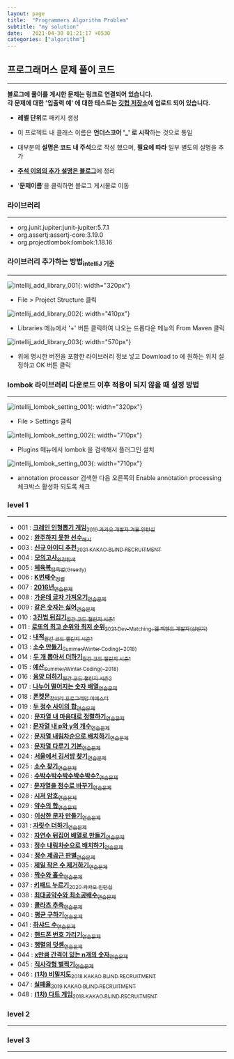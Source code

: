 ```yaml
---
layout: page
title:  "Programmers Algorithm Problem"
subtitle: "my solution"
date:   2021-04-30 01:21:17 +0530
categories: ["algorithm"]
---
```




  
## 프로그래머스 문제 풀이 코드
---
**블로그에 풀이를 게시한 문제는 링크로 연결되어 있습니다.**  
**각 문제에 대한 '입출력 예' 에 대한 테스트는 [깃헙 저장소][link_github]에 업로드 되어 있습니다.**
  
- **레벨 단위**로 패키지 생성
- 이 프로젝트 내 클래스 이름은 **언더스코어 '_' 로 시작**하는 것으로 통일
- 대부분의 **설명은 코드 내 주석**으로 작성 했으며, **필요에 따라** 일부 별도의 설명을 추가
  
  
  
- [**주석 이외의 추가 설명은 블로그**][link_tistory]에 정리
- '**문제이름**'을 클릭하면 블로그 게시물로 이동
  
  
  
### 라이브러리
---
  - org.junit.jupiter:junit-jupiter:5.7.1
  - org.assertj:assertj-core:3.19.0
  - org.projectlombok:lombok:1.18.16
  
### 라이브러리 추가하는 방법<sub>intelliJ 기준</sub>
---
  
![intellij_add_library_001](https://github.com/nimkoes/nimkoes.github.io/blob/master/assets/img/milestone/algorithm/intellij_add_library_001.png?raw=true "intellij_add_library_001"){: width="320px"}  
  - File > Project Structure 클릭  

![intellij_add_library_002](https://github.com/nimkoes/nimkoes.github.io/blob/master/assets/img/milestone/algorithm/intellij_add_library_002.png?raw=true "intellij_add_library_002"){: width="410px"}
  - Libraries 메뉴에서 '+' 버튼 클릭하여 나오는 드롭다운 메뉴의 From Maven 클릭    

![intellij_add_library_003](https://github.com/nimkoes/nimkoes.github.io/blob/master/assets/img/milestone/algorithm/intellij_add_library_003.png?raw=true "intellij_add_library_003"){: width="570px"}
  - 위에 명시한 버전을 포함한 라이브러리 정보 넣고 Download to 에 원하는 위치 설정하고 OK 버튼 클릭
  
  
  
### lombok 라이브러리 다운로드 이후 적용이 되지 않을 때 설정 방법
---
![intellij_lombok_setting_001](https://github.com/nimkoes/nimkoes.github.io/blob/master/assets/img/milestone/algorithm/intellij_lombok_setting_001.png?raw=true "intellij_lombok_setting_001"){: width="320px"}  
  - File > Settings 클릭  

![intellij_lombok_setting_002](https://github.com/nimkoes/nimkoes.github.io/blob/master/assets/img/milestone/algorithm/intellij_lombok_setting_002.png?raw=true "intellij_lombok_setting_002"){: width="710px"}  
  - Plugins 메뉴에서 lombok 을 검색해서 플러그인 설치  

![intellij_lombok_setting_003](https://github.com/nimkoes/nimkoes.github.io/blob/master/assets/img/milestone/algorithm/intellij_lombok_setting_003.png?raw=true "intellij_lombok_setting_003"){: width="710px"}  
  - annotation processor 검색한 다음 오른쪽의 Enable annotation processing 체크박스 활성화 되도록 체크  
  
  
  
### level 1
---
  
- 001 : [**크레인 인형뽑기 게임**<sub>2019 카카오 개발자 겨울 인턴십</sub>][link_level_1_001]
- 002 : [**완주하지 못한 선수**<sub>해시</sub>][link_level_1_002]
- 003 : [**신규 아이디 추천**<sub>2021 KAKAO BLIND RECRUITMENT</sub>][link_level_1_003]
- 004 : [**모의고사**<sub>완전탐색</sub>][link_level_1_004]
- 005 : [**체육복**<sub>탐욕법(Greedy)</sub>][link_level_1_005]
- 006 : [**K번째수**<sub>정렬</sub>][link_level_1_006]
- 007 : [**2016년**<sub>연습문제</sub>][link_level_1_007]
- 008 : [**가운데 글자 가져오기**<sub>연습문제</sub>][link_level_1_008]
- 009 : [**같은 숫자는 싫어**<sub>연습문제</sub>][link_level_1_009]
- 010 : [**3진법 뒤집기**<sub>월간 코드 챌린지 시즌1</sub>][link_level_1_010]
- 011 : [**로또의 최고 순위와 최저 순위**<sub>2021 Dev-Matching: 웹 백엔드 개발자(상반기)</sub>][link_level_1_011]
- 012 : [**내적**<sub>월간 코드 챌린지 시즌1</sub>][link_level_1_012]
- 013 : [**소수 만들기**<sub>Summer/Winter Coding(~2018)</sub>][link_level_1_013]
- 014 : [**두 개 뽑아서 더하기**<sub>월간 코드 챌린지 시즌1</sub>][link_level_1_014]
- 015 : [**예산**<sub>Summer/Winter Coding(~2018)</sub>][link_level_1_015]
- 016 : [**음양 더하기**<sub>월간 코드 챌린지 시즌2</sub>][link_level_1_016]
- 017 : [**나누어 떨어지는 숫자 배열**<sub>연습문제</sub>][link_level_1_017]
- 018 : [**폰켓몬**<sub>찾아라 프로그래밍 마에스터</sub>][link_level_1_018]
- 019 : [**두 정수 사이의 합**<sub>연습문제</sub>][link_level_1_019]
- 020 : [**문자열 내 마음대로 정렬하기**<sub>연습문제</sub>][link_level_1_020]
- 021 : [**문자열 내 p와 y의 개수**<sub>연습문제</sub>][link_level_1_021]
- 022 : [**문자열 내림차순으로 배치하기**<sub>연습문제</sub>][link_level_1_022]
- 023 : [**문자열 다루기 기본**<sub>연습문제</sub>][link_level_1_023]
- 024 : [**서울에서 김서방 찾기**<sub>연습문제</sub>][link_level_1_024]
- 025 : [**소수 찾기**<sub>연습문제</sub>][link_level_1_025]
- 026 : [**수박수박수박수박수박수?**<sub>연습문제</sub>][link_level_1_026]
- 027 : [**문자열을 정수로 바꾸기**<sub>연습문제</sub>][link_level_1_027]
- 028 : [**시저 암호**<sub>연습문제</sub>][link_level_1_028]
- 029 : [**약수의 합**<sub>연습문제</sub>][link_level_1_029]
- 030 : [**이상한 문자 만들기**<sub>연습문제</sub>][link_level_1_030]
- 031 : [**자릿수 더하기**<sub>연습문제</sub>][link_level_1_031]
- 032 : [**자연수 뒤집어 배열로 만들기**<sub>연습문제</sub>][link_level_1_032]
- 033 : [**정수 내림차순으로 배치하기**<sub>연습문제</sub>][link_level_1_033]
- 034 : [**정수 제곱근 판별**<sub>연습문제</sub>][link_level_1_034]
- 035 : [**제일 작은 수 제거하기**<sub>연습문제</sub>][link_level_1_035]
- 036 : [**짝수와 홀수**<sub>연습문제</sub>][link_level_1_036]
- 037 : [**키패드 누르기**<sub>2020 카카오 인턴십</sub>][link_level_1_037]
- 038 : [**최대공약수와 최소공배수**<sub>연습문제</sub>][link_level_1_038]
- 039 : [**콜라츠 추측**<sub>연습문제</sub>][link_level_1_039]
- 040 : [**평균 구하기**<sub>연습문제</sub>][link_level_1_040]
- 041 : [**하샤드 수**<sub>연습문제</sub>][link_level_1_041]
- 042 : [**핸드폰 번호 가리기**<sub>연습문제</sub>][link_level_1_042]
- 043 : [**행렬의 덧셈**<sub>연습문제</sub>][link_level_1_043]
- 044 : [**x만큼 간격이 있는 n개의 숫자**<sub>연습문제</sub>][link_level_1_044]
- 045 : [**직사각형 별찍기**<sub>연습문제</sub>][link_level_1_045]
- 046 : [**(1차) 비밀지도**<sub>2018 KAKAO BLIND RECRUITMENT</sub>][link_level_1_046]
- 047 : [**실패율**<sub>2019 KAKAO BLIND RECRUITMENT</sub>][link_level_1_047]
- 048 : [**(1차) 다트 게임**<sub>2018 KAKAO BLIND RECRUITMENT</sub>][link_level_1_048]


### level 2
---
  
### level 3
---



[link_tistory]:http://xxxelppa.tistory.com
[link_github]:https://github.com/nimkoes/programmers_code

[link_level_1_001]:https://xxxelppa.tistory.com/137
[link_level_1_002]:https://xxxelppa.tistory.com/139
[link_level_1_003]:https://xxxelppa.tistory.com/138
[link_level_1_004]:https://xxxelppa.tistory.com/140
[link_level_1_005]:https://xxxelppa.tistory.com/141
[link_level_1_006]:#
[link_level_1_007]:#
[link_level_1_008]:#
[link_level_1_009]:#
[link_level_1_010]:#
[link_level_1_011]:https://xxxelppa.tistory.com/149
[link_level_1_012]:#
[link_level_1_013]:#
[link_level_1_014]:#
[link_level_1_015]:#
[link_level_1_016]:#
[link_level_1_017]:#
[link_level_1_018]:#
[link_level_1_019]:#
[link_level_1_020]:#
[link_level_1_021]:#
[link_level_1_022]:#
[link_level_1_023]:#
[link_level_1_024]:#
[link_level_1_025]:#
[link_level_1_026]:#
[link_level_1_027]:#
[link_level_1_028]:#
[link_level_1_029]:#
[link_level_1_030]:#
[link_level_1_031]:#
[link_level_1_032]:#
[link_level_1_033]:#
[link_level_1_034]:#
[link_level_1_035]:#
[link_level_1_036]:#
[link_level_1_037]:#
[link_level_1_038]:#
[link_level_1_039]:#
[link_level_1_040]:#
[link_level_1_041]:#
[link_level_1_042]:#
[link_level_1_043]:#
[link_level_1_044]:#
[link_level_1_045]:#
[link_level_1_046]:#
[link_level_1_047]:#
[link_level_1_048]:#
  